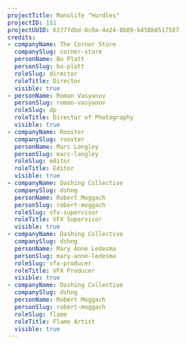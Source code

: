 ```yaml
---
projectTitle: Manulife "Hurdles"
projectID: 151
projectUUID: 6377fdbd-8c0a-4e24-8b09-b458b8517587
credits:
- companyName: The Corner Store
  companySlug: corner-store
  personName: Bo Platt
  personSlug: bo-platt
  roleSlug: director
  roleTitle: Director
  visible: true
- personName: Roman Vasyanov
  personSlug: roman-vasyanov
  roleSlug: dp
  roleTitle: Director of Photography
  visible: true
- companyName: Rooster
  companySlug: rooster
  personName: Marc Langley
  personSlug: marc-langley
  roleSlug: editor
  roleTitle: Editor
  visible: true
- companyName: Dashing Collective
  companySlug: dshng
  personName: Robert Moggach
  personSlug: robert-moggach
  roleSlug: vfx-supervisor
  roleTitle: VFX Supervisor
  visible: true
- companyName: Dashing Collective
  companySlug: dshng
  personName: Mary Anne Ledesma
  personSlug: mary-anne-ledesma
  roleSlug: vfx-producer
  roleTitle: VFX Producer
  visible: true
- companyName: Dashing Collective
  companySlug: dshng
  personName: Robert Moggach
  personSlug: robert-moggach
  roleSlug: flame
  roleTitle: Flame Artist
  visible: true
---
```


